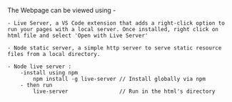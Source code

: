 The Webpage can be viewed using - 

    - Live Server, a VS Code extension that adds a right-click option to run your pages with a local server. Once installed, right click on html file and select 'Open with Live Server'

    - Node static server, a simple http server to serve static resource files from a local directory.

    - Node live server :
        -install using npm
            npm install -g live-server // Install globally via npm
        - then run
            live-server                // Run in the html's directory
